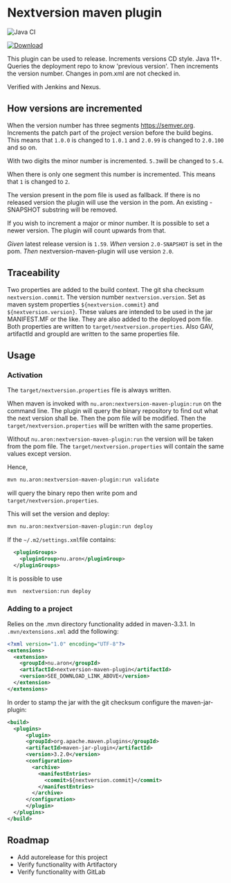 # Nextversion maven plugin

![Java CI](https://github.com/andreasaronsson/nextversion-maven-plugin/workflows/Java%20CI/badge.svg)

[![Download](https://api.bintray.com/packages/aron/maven/nextversion-maven-plugin/images/download.svg)](https://bintray.com/aron/maven/nextversion-maven-plugin/_latestVersion)

This plugin can be used to release.
Increments versions CD style.
Java 11+.
Queries the deployment repo to know 'previous version'.
Then increments the version number.
Changes in pom.xml are not checked in.

Verified with Jenkins and Nexus.

## How versions are incremented

When the version number has three segments <https://semver.org>.
Increments the patch part of the project version before the build begins.
This means that `1.0.0` is changed to `1.0.1` and `2.0.99` is changed to `2.0.100` and so on.

With two digits the minor number is incremented.
`5.3`will be changed to `5.4`.

When there is only one segment this number is incremented.
This means that `1` is changed to `2`.

The version present in the pom file is used as fallback.
If there is no released version the plugin will use the version in the pom.
An existing -SNAPSHOT substring will be removed.

If you wish to increment a major or minor number.
It is possible to set a newer version.
The plugin will count upwards from that.

*Given* latest release version is `1.59`.
*When* version `2.0-SNAPSHOT` is set in the pom.
*Then* nextversion-maven-plugin will use version `2.0`.

## Traceability

Two properties are added to the build context.
The git sha checksum `nextversion.commit`.
The version number `nextversion.version`.
Set as maven system properties `${nextversion.commit}` and `${nextversion.version}`.
These values are intended to be used in the jar MANIFEST.MF or the like.
They are also added to the deployed pom file.
Both properties are written to `target/nextversion.properties`.
Also GAV, artifactId and groupId are written to the same properties file.

## Usage

### Activation

The `target/nextversion.properties` file is always written.

When maven is invoked with `nu.aron:nextversion-maven-plugin:run` on the command line.
The plugin will query the binary repository to find out what the next version shall be.
Then the pom file will be modified.
Then the `target/nextversion.properties` will be written with the same properties.

Without `nu.aron:nextversion-maven-plugin:run` the version will be taken from the pom file.
The `target/nextversion.properties` will contain the same values except version.

Hence,
```sh
mvn nu.aron:nextversion-maven-plugin:run validate
```
will query the binary repo then write pom and `target/nextversion.properties`.

This will set the version and deploy:

```sh
mvn nu.aron:nextversion-maven-plugin:run deploy
```

If the `~/.m2/settings.xml`file contains:

```xml
  <pluginGroups>
    <pluginGroup>nu.aron</pluginGroup>
  </pluginGroups>
```

It is possible to use

```sh
mvn  nextversion:run deploy

```

### Adding to a project

Relies on the .mvn directory functionality added in maven-3.3.1.
In `.mvn/extensions.xml` add the following:

```xml
<?xml version="1.0" encoding="UTF-8"?>
<extensions>
  <extension>
    <groupId>nu.aron</groupId>
    <artifactId>nextversion-maven-plugin</artifactId>
    <version>SEE_DOWNLOAD_LINK_ABOVE</version>
  </extension>
</extensions>
```

In order to stamp the jar with the git checksum configure the maven-jar-plugin:

```xml
<build>
  <plugins>
      <plugin>
      <groupId>org.apache.maven.plugins</groupId>
      <artifactId>maven-jar-plugin</artifactId>
      <version>3.2.0</version>
      <configuration>
        <archive>
          <manifestEntries>
            <commit>${nextversion.commit}</commit>
          </manifestEntries>
        </archive>
      </configuration>
      </plugin>
  </plugins>
</build>
```

## Roadmap

* Add autorelease for this project
* Verify functionality with Artifactory
* Verify functionality with GitLab
